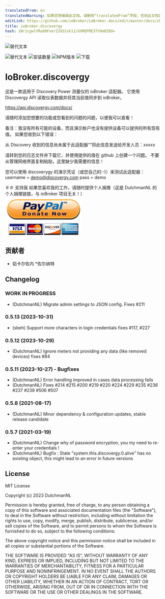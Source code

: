```yaml
---
translatedFrom: en
translatedWarning: 如果您想编辑此文档，请删除“translatedFrom”字段，否则此文档将再次自动翻译
editLink: https://github.com/ioBroker/ioBroker.docs/edit/master/docs/zh-cn/adapterref/iobroker.discovergy/README.md
title: ioBroker.discovergy
hash: 1Nr1cgwlVRa80FxerZJGSIxk11/GXMQFME3TV9m0Z0U=
---
```

![替代文本](https://raw.githubusercontent.com/DrozmotiX/ioBroker.discovergy/master/admin/Discovergy_logo.png)

![替代文本](https://travis-ci.org/DrozmotiX/ioBroker.discovergy.svg?branch=master)
![安装数量](http://iobroker.live/badges/discovergy-stable.svg)
![NPM版本](http://img.shields.io/npm/v/iobroker.discovergy.svg)
![下载](https://img.shields.io/npm/dm/iobroker.discovergy.svg)

# IoBroker.discovergy
这是一款适用于 Discovery Power 测量仪的 ioBroker 适配器。
它使用 Discovergy API 读取仪表数据并将其当前值同步到 ioBroker。

https://api.discovergy.com/docs/

请随时添加您想要的功能或您看到的问题的问题，以便我可以查看！

备注：我没有所有可能的设备，而且演示帐户也没有提供设备可以提供的所有现有值。
如果您收到以下错误：

从 Discovery 收到的信息尚未属于此适配器”“将此信息发送给开发人员：xxxxx

请转到您的日志文件并下载它，并使用提供的值在 github 上创建一个问题。
不要从管理网络界面复制粘贴，这里缺少我需要的信息！

您可以使用 discoverygy 的演示凭证（或您自己的:-)）来测试此适配器： username = demo@discovergy.com pass = demo

＃＃ 支持我
如果您喜欢我的工作，请随时提供个人捐赠（这是 DutchmanNL 的个人捐赠链接，与 ioBroker 项目无关！） [![捐赠](https://raw.githubusercontent.com/DrozmotiX/ioBroker.wled/master/admin/button.png)](http://paypal.me/DutchmanNL)

## 贡献者
* 铝卡尔佐内
*佐尔纳特

## Changelog

<!--
    Placeholder for the next version (at the beginning of the line):
    ### __WORK IN PROGRESS__
-->

### __WORK IN PROGRESS__
* (DutchmanNL) Migrate admin settings to JSON config. Fixes #211

### 0.5.13 (2023-10-31)
* (sbeh) Support more characters in login credentials fixes #117, #227

### 0.5.12 (2023-10-29)
* (DutchmanNL) Ignore meters not providing any data (like removed devices) fixes #84

### 0.5.11 (2023-10-27) - Bugfixes
* (DutchmanNL) Error handling improved in cases data processing fails
* (DutchmanNL) Fixes #214 #215 #200 #219 #220 #224 #229 #235 #236 #237 #238 #506 #507

### 0.5.8 (2021-08-17)
* (DutchmanNL) Minor dependency & configuration updates, stable release candidate

### 0.5.7 (2021-03-19)
* (DutchmanNL) Change why of password encryption, you my need to re-enter your credentials !
* (DutchmanNL) Bugfix : State "system.this.discovergy.0.alive" has no existing object, this might lead to an error in future versions

## License
MIT License

Copyright (c) 2023 DutchmanNL

Permission is hereby granted, free of charge, to any person obtaining a copy
of this software and associated documentation files (the "Software"), to deal
in the Software without restriction, including without limitation the rights
to use, copy, modify, merge, publish, distribute, sublicense, and/or sell
copies of the Software, and to permit persons to whom the Software is
furnished to do so, subject to the following conditions:

The above copyright notice and this permission notice shall be included in all
copies or substantial portions of the Software.

THE SOFTWARE IS PROVIDED "AS IS", WITHOUT WARRANTY OF ANY KIND, EXPRESS OR
IMPLIED, INCLUDING BUT NOT LIMITED TO THE WARRANTIES OF MERCHANTABILITY,
FITNESS FOR A PARTICULAR PURPOSE AND NONINFRINGEMENT. IN NO EVENT SHALL THE
AUTHORS OR COPYRIGHT HOLDERS BE LIABLE FOR ANY CLAIM, DAMAGES OR OTHER
LIABILITY, WHETHER IN AN ACTION OF CONTRACT, TORT OR OTHERWISE, ARISING FROM,
OUT OF OR IN CONNECTION WITH THE SOFTWARE OR THE USE OR OTHER DEALINGS IN THE
SOFTWARE.